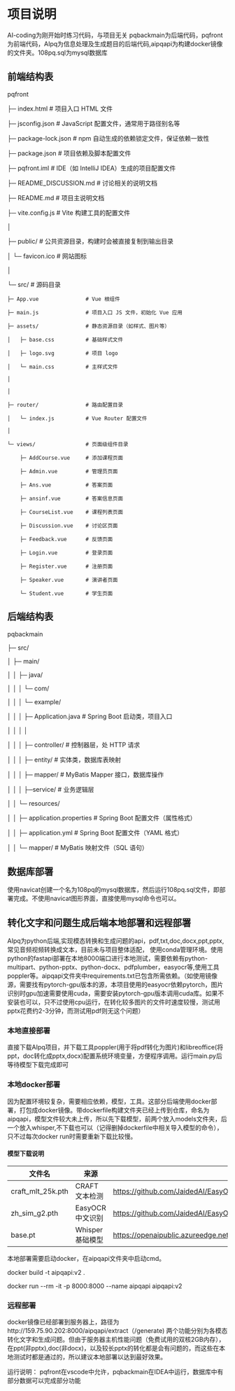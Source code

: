 
# 项目说明
AI-coding为刚开始时练习代码，与项目无关
pqbackmain为后端代码，pqfront为前端代码，AIpq为信息处理及生成题目的后端代码,aipqapi为构建docker镜像的文件夹。108pq.sql为mysql数据库
## 前端结构表
pqfront

├─ index.html                # 项目入口 HTML 文件

├─ jsconfig.json             # JavaScript 配置文件，通常用于路径别名等

├─ package-lock.json         # npm 自动生成的依赖锁定文件，保证依赖一致性

├─ package.json              # 项目依赖及脚本配置文件

├─ pqfront.iml               # IDE（如 IntelliJ IDEA）生成的项目配置文件

├─ README_DISCUSSION.md      # 讨论相关的说明文档

├─ README.md                 # 项目主说明文档

├─ vite.config.js            # Vite 构建工具的配置文件

│

├─ public/                   # 公共资源目录，构建时会被直接复制到输出目录

│   └─ favicon.ico           # 网站图标

│

└─ src/                      # 源码目录

    ├─ App.vue               # Vue 根组件
    
    ├─ main.js               # 项目入口 JS 文件，初始化 Vue 应用
    
    ├─ assets/               # 静态资源目录（如样式、图片等）
    
    │   ├─ base.css          # 基础样式文件
    
    │   ├─ logo.svg          # 项目 logo
    
    │   └─ main.css          # 主样式文件
    
    │

    │
    
    ├─ router/               # 路由配置目录
    
    │   └─ index.js          # Vue Router 配置文件
    
    │
    
    └─ views/                # 页面级组件目录
    
        ├─ AddCourse.vue     # 添加课程页面
        
        ├─ Admin.vue         # 管理员页面
        
        ├─ Ans.vue           # 答案页面
        
        ├─ ansinf.vue        # 答案信息页面
        
        ├─ CourseList.vue    # 课程列表页面
        
        ├─ Discussion.vue    # 讨论区页面
        
        ├─ Feedback.vue      # 反馈页面
        
        ├─ Login.vue         # 登录页面
        
        ├─ Register.vue      # 注册页面
        
        ├─ Speaker.vue       # 演讲者页面
        
        └─ Student.vue       # 学生页面
## 后端结构表
pqbackmain

├─ src/

│ ├─ main/

│ │ ├─ java/

│ │ │ └─ com/

│ │ │ └─ example/

│ │ │ ├─ Application.java # Spring Boot 启动类，项目入口

│ │ │ │

│ │ │ ├─ controller/ # 控制器层，处 HTTP 请求

│ │ │ ├─ entity/ # 实体类，数据库表映射

│ │ │ ├─ mapper/ # MyBatis Mapper 接口，数据库操作

│ │ │ ├─service/ # 业务逻辑层

│ │ └─ resources/

│ │ ├─ application.properties # Spring Boot 配置文件（属性格式）

│ │ ├─ application.yml # Spring Boot 配置文件（YAML 格式）

│ │ └─ mapper/ # MyBatis 映射文件（SQL 语句）

## 数据库部署
使用navicat创建一个名为108pq的mysql数据库，然后运行108pq.sql文件，即部署完成。不使用navicat图形界面，直接使用mysql命令也可以。

## 转化文字和问题生成后端本地部署和远程部署
AIpq为python后端,实现模态转换和生成问题的api，pdf,txt,doc,docx,ppt,pptx,常见音频视频转换成文本，目前未与项目整体适配，
使用conda管理环境。使用python的fastapi部署在本地8000端口进行本地测试，需要依赖有python-multipart、python-pptx、python-docx、pdfplumber，easyocr等,使用工具poppler等。aipqapi文件夹中requirements.txt已包含所需依赖。（如使用镜像源，需要找有pytorch-gpu版本的源，本项目使用的easyocr依赖pytorch，图片识别时gpu加速需要使用cuda，需要安装pytorch-gpu版本调用cuda库。如果不安装也可以，只不过使用cpu运行，在转化较多图片的文件时速度较慢，测试用pptx花费约2-3分钟，而测试用pdf则无这个问题）
### 本地直接部署
直接下载AIpq项目，并下载工具poppler(用于将pdf转化为图片)和libreoffice(将ppt，doc转化成pptx,docx)配置系统环境变量，方便程序调用。运行main.py后等待模型下载完成即可

### 本地docker部署
因为配置环境较复杂，需要相应依赖，模型，工具。这部分后端使用docker部署，打包成docker镜像。带dockerfile构建文件夹已经上传到仓库，命名为aipqapi，模型文件较大未上传，所以先下载模型，前两个放入models文件夹，后一个放入whisper,不下载也可以（记得删掉dockerfile中相关导入模型的命令），只不过每次docker run时需要重新下载比较慢。


#### 模型下载说明
| 文件名             | 来源            | 下载地址                                                                                     |
|-------------------|-----------------|--------------------------------------------------------------------------------------------- |
| craft_mlt_25k.pth | CRAFT 文本检测   |  https://github.com/JaidedAI/EasyOCR/releases/download/pre-v1.1.6/craft_mlt_25k.zip|
| zh_sim_g2.pth     | EasyOCR 中文识别 | https://github.com/JaidedAI/EasyOCR/releases/download/v1.3/zh_sim_g2.zip   | 
| base.pt           | Whisper 基础模型 | https://openaipublic.azureedge.net/main/whisper/models/ed3a0b6b1c0edf879ad9b11b1af5a0e6ab5db9205f891f668f8b0e6c6326e34e/base.pt|                        

本地部署需要启动docker，在aipqapi文件夹中启动cmd。

docker build -t aipqapi:v2 .

docker run --rm -it -p 8000:8000 --name aipqapi aipqapi:v2

### 远程部署
docker镜像已经部署到服务器上，路径为http://159.75.90.202:8000/aipqapi/extract（/generate)
两个功能分别为各模态转化文字和生成问题。但由于服务器主机性能问题（免费试用的双核2GB内存），在ppt(非pptx),doc(非docx)，以及较长pptx的转化都是会有问题的，而这些在本地测试时都是通过的，所以建议本地部署以达到最好效果。


运行说明：
pqfront在vscode中允许，pqbackmain在IDEA中运行，数据库中有部分数据可以完成部分功能


